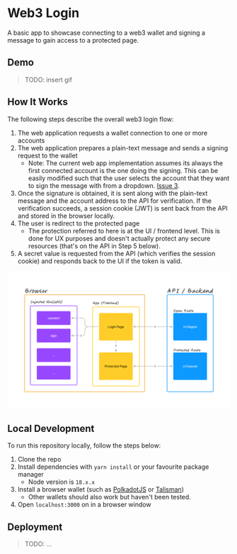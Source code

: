 # Web3 Login

A basic app to showcase connecting to a web3 wallet and signing a message to gain access to a protected page.

## Demo

> TODO: insert gif

## How It Works

The following steps describe the overall web3 login flow:

1. The web application requests a wallet connection to one or more accounts
2. The web application prepares a plain-text message and sends a signing request to the wallet
    * Note: The current web app implementation assumes its always the first connected account is the one doing the signing. This can be easily modified such that the user selects the account that they want to sign the message with from a dropdown. [Issue 3](https://github.com/FaisalAl-Tameemi/web3-login/issues/3).
3. Once the signature is obtained, it is sent along with the plain-text message and the account address to the API for verification. If the verification succeeds, a session cookie (JWT) is sent back from the API and stored in the browser locally.
4. The user is redirect to the protected page
    * The protection referred to here is at the UI / frontend level. This is done for UX purposes and doesn't actually protect any secure resources (that's on the API in Step 5 below).
5. A secret value is requested from the API (which verifies the session cookie) and responds back to the UI if the token is valid.


![](./public/flow.png)


## Local Development

To run this repository locally, follow the steps below:

1. Clone the repo
2. Install dependencies with `yarn install` or your favourite package manager
    * Node version is `18.x.x`
3. Install a browser wallet (such as [PolkadotJS](https://polkadot.js.org/extension/) or [Talisman](https://www.talisman.xyz/))
    * Other wallets should also work but haven't been tested.
4. Open `localhost:3000` on in a browser window

## Deployment

> TODO: ...

